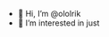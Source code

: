 - 👋 Hi, I’m @ololrik
- 👀 I’m interested in just
<!---
ololrik/ololrik is a ✨ special ✨ repository because its `README.md` (this file) appears on your GitHub profile.
You can click the Preview link to take a look at your changes.
--->
